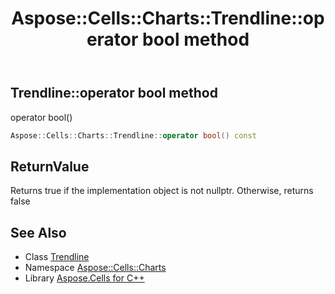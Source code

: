 ﻿---
title: Aspose::Cells::Charts::Trendline::operator bool method
linktitle: operator bool
second_title: Aspose.Cells for C++ API Reference
description: 'Aspose::Cells::Charts::Trendline::operator bool method. operator bool() in C++.'
type: docs
weight: 400
url: /cpp/aspose.cells.charts/trendline/operator_bool/
---
## Trendline::operator bool method


operator bool()

```cpp
Aspose::Cells::Charts::Trendline::operator bool() const
```


## ReturnValue

Returns true if the implementation object is not nullptr. Otherwise, returns false

## See Also

* Class [Trendline](../)
* Namespace [Aspose::Cells::Charts](../../)
* Library [Aspose.Cells for C++](../../../)
